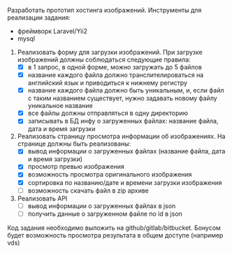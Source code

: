Разработать прототип хостинга изображений.
Инструменты для реализации задания:

- фреймворк Laravel/Yii2
- mysql

1. Реализовать форму для загрузки изображений. При загрузке изображений должны соблюдаться следующие правила:
    - [x] в 1 запрос, в одной форме, можно загружать до 5 файлов
    - [x] название каждого файла должно транслителироваться на английский язык и приводиться к нижнему регистру
    - [x] название каждого файла должно быть уникальным, и, если файл с таким названием существует, нужно задавать
      новому
      файлу уникальное название
    - [x] все файлы должны отправляться в одну директорию
    - [x] записывать в БД инфу о загруженных файлах: название файла, дата и время загрузки

2. Реализовать страницу просмотра информации об изображениях. На странице должны быть реализованы:
    - [x] вывод информации о загруженных файлах (название файла, дата и время загрузки)
    - [x] просмотр превью изображения
    - [x] возможность просмотра оригинального изображения
    - [x] сортировка по названию/дате и времени загрузки изображения
    - [ ] возможность скачать файл в zip архиве

3. Реализовать API
    - [ ] вывод информации о загруженных файлах в json
    - [ ] получить данные о загруженном файле по id в json

Код задания необходимо выложить на github/gitlab/bitbucket.
Бонусом будет возможность просмотра результата в общем доступе (например vds)
